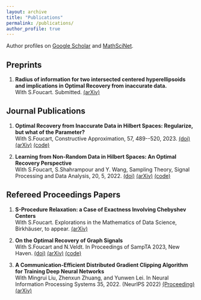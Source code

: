 ```yaml
---
layout: archive
title: "Publications"
permalink: /publications/
author_profile: true
---
```


Author profiles on <a href="https://scholar.google.com/citations?user=eAPnyCsAAAAJ&hl" target="_blank">Google Scholar</a> and <a href="https://mathscinet.ams.org/mathscinet/MRAuthorID/1502929" target="_blank">MathSciNet</a>.

## Preprints ##
1. **Radius of information for two intersected centered hyperellipsoids and implications in Optimal Recovery from inaccurate data.** <br/>
With S.Foucart. Submitted. <a href="https://arxiv.org/abs/2401.11112" target="_blank">(arXiv)</a>

## Journal Publications ##
1. **Optimal Recovery from Inaccurate Data in Hilbert Spaces: Regularize, but what of the Parameter?** <br/> 
With S.Foucart, Constructive Approximation, 57, 489--520, 2023. <a href="https://link.springer.com/article/10.1007/s00365-022-09590-5" target="_blank">(doi)</a> <a href="https://arxiv.org/abs/2111.02601" target="_blank">(arXiv)</a> <a href="https://htmlpreview.github.io/?https://github.com/foucart/COR/blob/master/MATLAB/web/ORHilbert_Reg_repro.html" target="_blank">(code)</a>

2. **Learning from Non-Random Data in Hilbert Spaces: An Optimal Recovery Perspective** <br/>
With S.Foucart, S.Shahrampour and Y. Wang, Sampling Theory, Signal Processing and Data Analysis, 20, 5, 2022. <a href="https://doi.org/10.1007/s43670-022-00022-w" target="_blank">(doi)</a> <a href="https://arxiv.org/abs/2006.03706" target="_blank">(arXiv)</a> <a href="https://github.com/liaochunyang/Learning-from-Non-Random-Data-in-Hilbert-Spaces-An-Optimal-Recovery-Perspective" target="_blank">(code)</a>

## Refereed Proceedings Papers ##
1. **S-Procedure Relaxation: a Case of Exactness Involving Chebyshev Centers** <br/>
With S.Foucart. Explorations in the Mathematics of Data Science, Birkhäuser, to appear. <a href="https://arxiv.org/abs/2310.09677" target="_blank">(arXiv)</a>

2. **On the Optimal Recovery of Graph Signals** <br/>
With S.Foucart and N.Veldt. In Proceedings of SampTA 2023, New Haven. <a href="https://ieeexplore.ieee.org/document/10301205" target="_blank">(doi)</a> <a href="https://arxiv.org/abs/2304.00474" target="_blank">(arXiv)</a> <a href="https://github.com/liaochunyang/ORofGraphSignals" target="_blank">(code)</a>

3. **A Communication-Efficient Distributed Gradient Clipping Algorithm for Training Deep Neural Networks** <br/>
With Mingrui Liu, Zhenxun Zhuang, and Yunwen Lei. In Neural Information Processing Systems 35, 2022. (NeurIPS 2022) <a href="https://proceedings.neurips.cc/paper_files/paper/2022/hash/a7fa0a0d6b4bb14c659b9921e8e4a772-Abstract-Conference.html" target="_blank">(Proceeding)</a> <a href="https://arxiv.org/pdf/2205.05040.pdf" target="_blank">(arXiv)</a>



